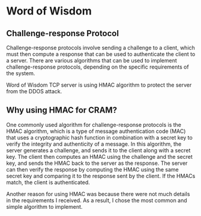 # Word of Wisdom

## Challenge-response Protocol
Challenge-response protocols involve sending a challenge to a client, which must then compute a 
response that can be used to authenticate the client to a server. There are various algorithms 
that can be used to implement challenge-response protocols, depending on the specific requirements
of the system.

Word of Wisdom TCP server is using HMAC algorithm to protect the server from the DDOS attack.

## Why using HMAC for CRAM?
One commonly used algorithm for challenge-response protocols is the HMAC algorithm, which is a 
type of message authentication code (MAC) that uses a cryptographic hash function in combination
with a secret key to verify the integrity and authenticity of a message. In this algorithm, the 
server generates a challenge, and sends it to the client along with a secret key. The client then
computes an HMAC using the challenge and the secret key, and sends the HMAC back to the server
as the response. The server can then verify the response by computing the HMAC using the same
secret key and comparing it to the response sent by the client. If the HMACs match, the client 
is authenticated.

Another reason for using HMAC was because there were not much details in the requirements I received. 
As a result, I chose the most common and simple algorithm to implement.